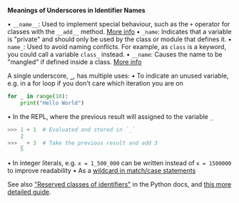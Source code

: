 **Meanings of Underscores in Identifier Names**

• `__name__`: Used to implement special behaviour, such as the `+` operator for classes with the `__add__` method. [More info](https://dbader.org/blog/python-dunder-methods)
• `_name`: Indicates that a variable is "private" and should only be used by the class or module that defines it.
• `name_`: Used to avoid naming conflicts. For example, as `class` is a keyword, you could call a variable `class_` instead.
• `__name`: Causes the name to be "mangled" if defined inside a class. [More info](https://docs.python.org/3/tutorial/classes.html#private-variables)

A single underscore, **`_`**, has multiple uses:
• To indicate an unused variable, e.g. in a for loop if you don't care which iteration you are on
```python
for _ in range(10):
    print("Hello World")
```
•  In the REPL, where the previous result will assigned to the variable `_`
```python
>>> 1 + 1  # Evaluated and stored in `_`
    2
>>> _ + 3  # Take the previous result and add 3
    5
```
• In integer literals, e.g. `x = 1_500_000` can be written instead of `x = 1500000` to improve readability
• As a [wildcard in match/case statements](https://peps.python.org/pep-0636/#adding-a-wildcard)

See also ["Reserved classes of identifiers"](https://docs.python.org/3/reference/lexical_analysis.html#reserved-classes-of-identifiers) in the Python docs, and [this more detailed guide](https://dbader.org/blog/meaning-of-underscores-in-python).
